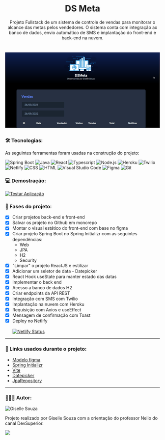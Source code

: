 <h1 align="center">DS Meta</h1>

<p align="center">Projeto Fullstack de um sistema de controle de vendas para monitorar o alcance das metas pelos vendedores. O sistema conta com integração ao banco de dados, envio automático de SMS e implantação do front-end e back-end na nuvem.</p>

<h1 align="center">
  <img alt="Gif da Página DS Meta" title="DS Meta" src="./paginaDsMeta.gif" />
</h1>
 
### 🛠 Tecnologias:

As seguintes ferramentas foram usadas na construção do projeto:

![Spring Boot](https://img.shields.io/badge/Spring-6DB33F?style=flat&logo=spring&logoColor=white)
![Java](https://img.shields.io/badge/Java-ED8B00?style=flat&logo=java&logoColor=white)
![React](https://img.shields.io/badge/React-20232A?style=flat&logo=react&logoColor=61DAFB)
![Typescript](https://img.shields.io/badge/TypeScript-007ACC?style=flat&logo=typescript&logoColor=white)
![Node.js](https://img.shields.io/badge/-Node.js-05122A?style=flat&logo=node.js)
![Heroku](https://img.shields.io/badge/Heroku-430098?style=flat&logo=heroku&logoColor=white)
![Twilio](https://img.shields.io/badge/Twilio-F22F46?style=flat&logo=Twilio&logoColor=white)
![Netlify](https://img.shields.io/badge/Netlify-00C7B7?style=flat&logo=netlify&logoColor=white)
![CSS](https://img.shields.io/badge/CSS3-1572B6?style=flat&logo=css3&logoColor=white)
![HTML](https://img.shields.io/badge/HTML5-E34F26?style=flat&logo=html5&logoColor=white)
![Visual Studio Code](https://img.shields.io/badge/-Visual%20Studio%20Code-05122A?style=flat&logo=visual-studio-code&logoColor=007ACC)
![Figma](https://img.shields.io/badge/Figma-F24E1E?style=flat&logo=figma&logoColor=white)
![Git](https://img.shields.io/badge/-Git-05122A?style=flat&logo=git)



### 💻 Demostração:

<a href="https://dsmetagisellesouza.netlify.app/" target="_blank"><img align="center" alt="Testar Aplicação" src="https://img.shields.io/badge/Clique_aqui_para_testar_a_página-430098?style=flat&logoColor=white"></a>

### 📝 Fases do projeto: 

- [x] Criar projetos back-end e front-end
- [x] Salvar os projeto no Github em monorepo
- [x] Montar o visual estático do front-end com base no figma
- [x] Criar projeto Spring Boot no Spring Initializr com as seguintes dependências:
    -	Web
    -	JPA
    -	H2
    -	Security
- [x] "Limpar" o projeto ReactJS e estilizar
- [x] Adicionar um seletor de data - Datepicker
- [x] React Hook useState para manter estado das datas
- [x] Implementar o back end
- [x] Acesso a banco de dados H2
- [x] Criar endpoints da API REST
- [x] Integração com SMS com Twilio
- [x] Implantação na nuvem com Heroku
- [x] Requisição com Axios e useEffect
- [x] Mensagem de confirmação com Toast 
- [x] Deploy no Netlify
<br><br>
[![Netlify Status](https://api.netlify.com/api/v1/badges/54596868-a347-456b-aa37-8fa1ac1c1dc4/deploy-status)](https://app.netlify.com/sites/dsmetagisellesouza/deploys)

---

### 🔗 Links usados durante o projeto:

 - [Modelo figma](https://www.figma.com/file/EN1zFtk4eY3Jgmpgi9YaMG/DSMeta1?node-id=0%3A1)
 - [Spring Initializr](https://start.spring.io/)
 - [Vite](https://vitejs.dev/guide/)
 - [Datepicker](https://github.com/Hacker0x01/react-datepicker)
 - [JpaRepository](https://www.youtube.com/watch?v=jh_T5_o3qKE)
 
---

### 👩🏽‍💻 Autor:

<img alt="Giselle Souza" title="Giselle Souza" src="https://github.com/gisellesouzaa.png" height="100" width="100"/>

Projeto realizado por Giselle Souza com a orientação do professor Nelio do canal DevSuperior.

<a href="https://www.linkedin.com/in/giselle-de-souza-gabriel/" target="_blank">
<img src="https://img.shields.io/badge/-LinkedIn-05122A?style=for-the-flat&logo=linkedin&logoColor=white" target="_blank"></a>

